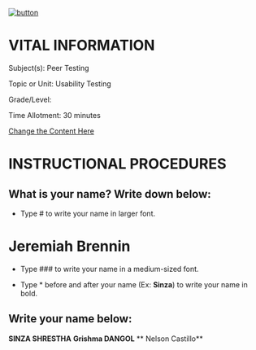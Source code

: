 [![button](https://raw.githubusercontent.com/BotDevLLC/BotDevCurriculum/master/Pictures/back_button.png)](https://github.com/BotDevLLC/BotDevCurriculum/blob/master/readme.md)
# VITAL INFORMATION
Subject(s): Peer Testing

Topic or Unit: Usability Testing

Grade/Level: 	

Time Allotment:	 30 minutes

<a href="https://github.com/BotDevLLC/BotDevCurriculum/blob/master/test_curriculum.md" target="_blank">Change the Content Here</a>
                                                                                                                       
# INSTRUCTIONAL PROCEDURES 
  ## What is your name? Write down below:
  
 - Type # to write your name in larger font.
  # Jeremiah Brennin
 - Type ### to write your name in a medium-sized font.
 
 - Type * before and after your name (Ex: **Sinza**) to write your name in bold.
  
 ## Write your name below:
 **SINZA SHRESTHA**
 **Grishma DANGOL**
** Nelson Castillo**
  

